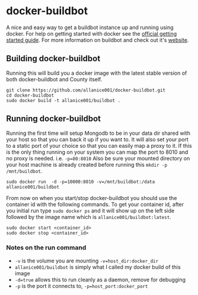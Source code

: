 # docker-buildbot

A nice and easy way to get a buildbot instance up and running using docker. For
help on getting started with docker see the [official getting started guide][0].
For more information on buildbot and check out it's [website][1].


## Building docker-buildbot

Running this will build you a docker image with the latest stable version of both
docker-buildbot and County itself.

    git clone https://github.com/allanice001/docker-buildbot.git
    cd docker-buildbot
    sudo docker build -t allanice001/buildbot .


## Running docker-buildbot

Running the first time will setup Mongodb to be in your data dir shared with your
host so that you can back it up if you want to. It will also set your port to
a static port of your choice so that you can easily map a proxy to it. If this
is the only thing running on your system you can map the port to 8010 and no
proxy is needed. i.e. `-p=80:8010` Also be sure your mounted directory on your
host machine is already created before running this `mkdir -p /mnt/buildbot`.

    sudo docker run  -d -p=10000:8010 -v=/mnt/buildbot:/data allanice001/buildbot

From now on when you start/stop docker-buildbot you should use the container id
with the following commands. To get your container id, after you initial run
type `sudo docker ps` and it will show up on the left side followed by the image
name which is `allanice001/buildbot:latest`.

    sudo docker start <container_id>
    sudo docker stop <container_id>

### Notes on the run command

 + `-v` is the volume you are mounting `-v=host_dir:docker_dir`
 + `allanice001/buildbot` is simply what I called my docker build of this image
 + `-d=true` allows this to run cleanly as a daemon, remove for debugging
 + `-p` is the port it connects to, `-p=host_port:docker_port`

[0]: http://www.docker.io/gettingstarted/
[1]: http://docs.buildbot.net/current/tutorial/firstrun.html
